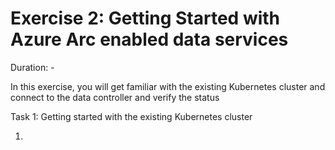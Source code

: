 # Exercise 2: Getting Started with Azure Arc enabled data services 

Duration: - 

In this exercise, you will get familiar with the existing Kubernetes cluster and connect to the data controller and verify the status 

Task 1: Getting started with the existing Kubernetes cluster 

1. 
